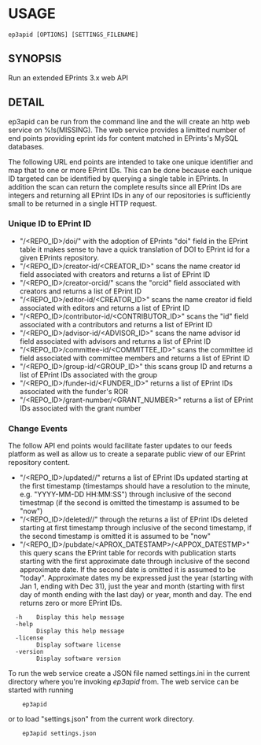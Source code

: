 
USAGE
=====

    ep3apid [OPTIONS] [SETTINGS_FILENAME]

SYNOPSIS
--------

Run an extended EPrints 3.x web API

DETAIL
------

ep3apid can be run from the command line and the will create an
http web service on %!s(MISSING). The web service provides a limitted number of
end points providing eprint ids for content matched in EPrints's MySQL
databases.

The following URL end points are intended to take one unique identifier and map that to one or more EPrint IDs. This can be done because each unique ID  targeted can be identified by querying a single table in EPrints.  In addition the scan can return the complete results since all EPrint IDs are integers and returning all EPrint IDs in any of our repositories is sufficiently small to be returned in a single HTTP request.

### Unique ID to EPrint ID

- "/<REPO_ID>/doi/<DOI>" with the adoption of EPrints "doi" field in the EPrint table it makes sense to have a quick translation of DOI to EPrint id for a given EPrints repository. 
- "/<REPO_ID>/creator-id/<CREATOR_ID>" scans the name creator id field associated with creators and returns a list of EPrint ID 
- "/<REPO_ID>/creator-orcid/<ORCID>" scans the "orcid" field associated with creators and returns a list of EPrint ID 
- "/<REPO_ID>/editor-id/<CREATOR_ID>" scans the name creator id field associated with editors and returns a list of EPrint ID 
- "/<REPO_ID>/contributor-id/<CONTRIBUTOR_ID>" scans the "id" field associated with a contributors and returns a list of EPrint ID 
- "/<REPO_ID>/advisor-id/<ADVISOR_ID>" scans the name advisor id field associated with advisors and returns a list of EPrint ID 
- "/<REPO_ID>/committee-id/<COMMITTEE_ID>" scans the committee id field associated with committee members and returns a list of EPrint ID
- "/<REPO_ID>/group-id/<GROUP_ID>" this scans group ID and returns a list of EPrint IDs associated with the group
- "/<REPO_ID>/funder-id/<FUNDER_ID>" returns a list of EPrint IDs associated with the funder's ROR
- "/<REPO_ID>/grant-number/<GRANT_NUMBER>" returns a list of EPrint IDs associated with the grant number

### Change Events

The follow API end points would facilitate faster updates to our feeds platform as well as allow us to create a separate public view of our EPrint repository content.

- "/<REPO_ID>/updated/<TIMESTAMP>/<TIMESTAMP>" returns a list of EPrint IDs updated starting at the first timestamp (timestamps should have a resolution to the minute, e.g. "YYYY-MM-DD HH:MM:SS") through inclusive of the second timestmap (if the second is omitted the timestamp is assumed to be "now")
- "/<REPO_ID>/deleted/<TIMESTAMP>/<TIMESTAMP>" through the returns a list of EPrint IDs deleted starting at first timestamp through inclusive of the second timestamp, if the second timestamp is omitted it is assumed to be "now"
- "/<REPO_ID>/pubdate/<APROX_DATESTAMP>/<APPOX_DATESTMP>" this query scans the EPrint table for records with publication starts starting with the first approximate date through inclusive of the second approximate date. If the second date is omitted it is assumed to be "today". Approximate dates my be expressed just the year (starting with Jan 1, ending with Dec 31), just the year and month (starting with first day of month ending with the last day) or year, month and day. The end returns zero or more EPrint IDs.

```
  -h	Display this help message
  -help
    	Display this help message
  -license
    	Display software license
  -version
    	Display software version
```

To run the web service create a JSON file named settings.ini in the
current directory where you're invoking _ep3apid_ from. The web
service can be started with running

```
    ep3apid
```

or to load "settings.json" from the current work directory.

```
    ep3apid settings.json
```

